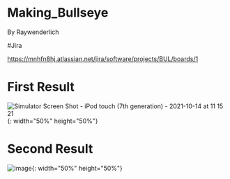 # Making_Bullseye
By Raywenderlich

#Jira

https://mnhfn8hj.atlassian.net/jira/software/projects/BUL/boards/1


# First Result
![Simulator Screen Shot - iPod touch (7th generation) - 2021-10-14 at 11 15 21](https://user-images.githubusercontent.com/69499549/137239318-7e183db9-8b85-4a3f-9812-d60ff7f07ca9.png){: width="50%" height="50%"}

# Second Result
![image](https://user-images.githubusercontent.com/69499549/137445436-6fead735-08c6-469b-80df-d957a9bc1a19.png){: width="50%" height="50%"}

